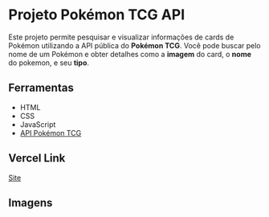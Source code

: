 # Projeto Pokémon TCG API

Este projeto permite pesquisar e visualizar informações de cards de Pokémon utilizando a API pública do **Pokémon TCG**. Você pode buscar pelo nome de um Pokémon e obter detalhes como a **imagem** do card, o **nome** do pokemon, e seu **tipo**.

## Ferramentas

- HTML
- CSS
- JavaScript
- [API Pokémon TCG](https://pokemontcg.io/)

## Vercel Link

[Site]([https://www.google.com](https://workshop-frontend-2025-1-git-cbc5da-gabriels-projects-7344d5ba.vercel.app/))

## Imagens

<img src="">
